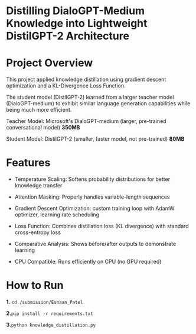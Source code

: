 # Distilling DialoGPT-Medium Knowledge into Lightweight DistilGPT-2 Architecture


# Project Overview

This project applied knowledge distillation using gradient descent optimization and a KL-Divergence Loss Function.

The student model (DistilGPT-2) learned from a larger teacher model (DialoGPT-medium) to exhibit similar language generation capabilities while being much more efficient.

Teacher Model: Microsoft's DialoGPT-medium (larger, pre-trained conversational model) **350MB**

Student Model: DistilGPT-2 (smaller, faster model, not pre-trained) **80MB**

# Features

- Temperature Scaling: Softens probability distributions for better knowledge transfer

- Attention Masking: Properly handles variable-length sequences

- Gradient Descent Optimization: custom training loop with AdamW optimizer, learning rate scheduling

- Loss Function: Combines distillation loss (KL divergence) with standard cross-entropy loss

- Comparative Analysis: Shows before/after outputs to demonstrate learning

- CPU Compatible: Runs efficiently on CPU (no GPU required)

# How to Run 

**1.** `cd /submission/Eshaan_Patel`

**2.**`pip install -r requirements.txt`

**3.**`python knowledge_distillation.py`